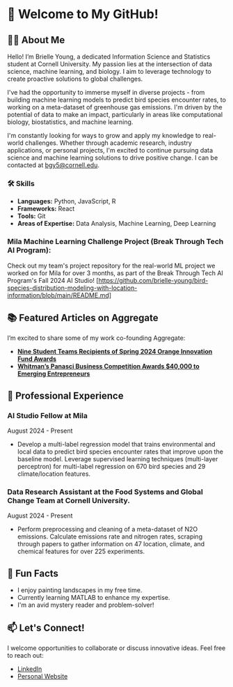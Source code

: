 # 🌟 Welcome to My GitHub!

## 👩‍💻 About Me
Hello! I’m Brielle Young, a dedicated Information Science and Statistics student at Cornell University. My passion lies at the intersection of data science, machine learning, and biology. I aim to leverage technology to create proactive solutions to global challenges. 

I've had the opportunity to immerse myself in diverse projects - from building machine learning models to predict bird species encounter rates, to working on a meta-dataset of greenhouse gas emissions. I'm driven by the potential of data to make an impact, particularly in areas like computational biology, biostatistics, and machine learning.

I'm constantly looking for ways to grow and apply my knowledge to real-world challenges. Whether through academic research, industry applications, or personal projects, I'm excited to continue pursuing data science and machine learning solutions to drive positive change. I can be contacted at bgy5@cornell.edu. 

### 🛠️ Skills
- **Languages:** Python, JavaScript, R
- **Frameworks:** React
- **Tools:** Git
- **Areas of Expertise:** Data Analysis, Machine Learning, Deep Learning

### Mila Machine Learning Challenge Project (Break Through Tech AI Program):
Check out my team's project repository for the real-world ML project we worked on for Mila for over 3 months, as part of the Break Through Tech AI Program's Fall 2024 AI Studio! [https://github.com/brielle-young/bird-species-distribution-modeling-with-location-information/blob/main/README.md]

## 📚 Featured Articles on Aggregate
I’m excited to share some of my work co-founding Aggregate:
- **[Nine Student Teams Recipients of Spring 2024 Orange Innovation Fund Awards](https://library.syracuse.edu/news/Nine-Student-Teams-Recipients-of-Spring-2024-Orange-Innovation-Fund-Awards/)**
- **[Whitman’s Panasci Business Competition Awards $40,000 to Emerging Entrepreneurs](https://whitman.syracuse.edu/about/newsroom/whitman-news/news-detail/2024/04/25/whitman-s-panasci-business-competition-awards-40K-to-emerging-entrepreneurs)**

## 💼 Professional Experience
### AI Studio Fellow at Mila
August 2024 - Present  
- Develop a multi-label regression model that trains environmental and local data to predict bird species encounter rates that improve upon the baseline model. Leverage supervised learning techniques (multi-layer perceptron) for multi-label regression on 670 bird species and 29 climate/location features.

### Data Research Assistant at the Food Systems and Global Change Team at Cornell University.
August 2024 - Present
- Perform preprocessing and cleaning of a meta-dataset of N2O emissions. Calculate emissions rate and nitrogen rates, scraping through papers to gather information on 47 location, climate, and chemical features for over 225 experiments.

## 🎉 Fun Facts
- I enjoy painting landscapes in my free time.
- Currently learning MATLAB to enhance my expertise.
- I'm an avid mystery reader and problem-solver!

## 📫 Let's Connect!
I welcome opportunities to collaborate or discuss innovative ideas. Feel free to reach out:
- [LinkedIn](https://www.linkedin.com/in/brielleyoung/)
- [Personal Website](https://brielle-young.github.io/profile/)




